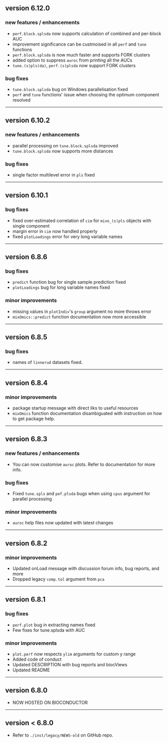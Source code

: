 
## version 6.12.0

### new features / enhancements

* `perf.block.splsda` now supports calculation of combined and per-block AUC
* improvement significance can be custmoised in all `perf` and `tune` functions
* `perf.block.splsda` is now much faster and supports FORK clusters
* added option to suppress `auroc` from printing all the AUCs
* `tune.(s)pls(da)`, `perf.(s)plsda` now support FORK clusters

### bug fixes

* `tune.block.splsda` bug on Windows parallelisation fixed
* `perf` and `tune` functions' issue  when choosing the optimum component resolved
-------------------------------------------------------------------------------
## version 6.10.2

### new features / enhancements

* parallel processing on `tune.block.splsda` improved
* `tune.block.splsda` now supports more distances

### bug fixes

* single factor multilevel error in `pls` fixed

-------------------------------------------------------------------------------

## version 6.10.1

### bug fixes

* fixed over-estimated correlation of `cim` for `mixo_(s)pls` objects with single component 
* margin error in `cim` now handled properly
* fixed `plotLoadings` error for very long variable names

-------------------------------------------------------------------------------

## version 6.8.6

### bug fixes

* `predict` function bug for single sample prediction fixed
* `plotLoadings` bug for long variable names fixed

### minor improvements

* missing values in `plotIndiv`'s `group` argument no more throws error
* `mixOmics::predict` function documentation now more accessible

-------------------------------------------------------------------------------

## version 6.8.5

### bug fixes

* names of `linnerud` datasets fixed.


-------------------------------------------------------------------------------

## version 6.8.4

### minor improvements

* package startup message with direct liks to useful resources
* `mixOmics` function documentation disambiguated with instruction on how to get
package help.

-------------------------------------------------------------------------------

## version 6.8.3

### new features / enhancements

* You can now customise `auroc` plots. Refer to documentation for more info.

### bug fixes

* Fixed `tune.spls` and `pef.plsda` bugs when using `cpus` argument for parallel 
processing

### minor improvements

* `auroc` help files now updated with latest changes

-------------------------------------------------------------------------------

## version 6.8.2

### minor improvements

* Updated onLoad message with discussion forum info, bug reports, and more
* Dropped legacy `comp.tol` argument from `pca`

-------------------------------------------------------------------------------

## version 6.8.1

### bug fixes

* `perf.plot` bug in extracting names fixed
* Few fixes for tune.splsda with AUC

### minor improvements

* `plot.perf` now respects `ylim` arguments for custom y range
* Added code of conduct
* Updated DESCRIPTION with bug reports and biocViews
* Updated README

-------------------------------------------------------------------------------

## version 6.8.0

* NOW HOSTED ON BIOCONDUCTOR

-------------------------------------------------------------------------------

## version < 6.8.0

* Refer to `./inst/legacy/NEWS-old` on GitHub repo.